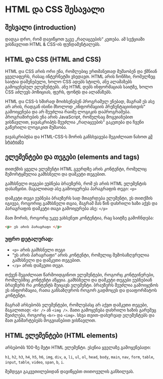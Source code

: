 # HTML და CSS შესავალი

## შესვალი (introduction)

დადგა დრო, რომ დავიწყოთ უკვე „რაღაცეების“ კეთება. ამ სექციაში ვისწავლით HTML & CSS-ის ფუნდამენტალებს.

## HTML და CSS (HTML and CSS)

HTML და CSS არის ორი ენა, რომლებიც ერთმანეთად მუშაობენ და ქმნიან ყველაფერს, რასაც ინტერნეტში ვხედავთ. HTML არის ჩონჩხი, რომელზეც საიტია დაშენებული, ხოლო CSS ადებს სტილს, ანუ ალამაზებს გამოყენებულ ელემენტებს. ანუ HTML დებს ინფორმაციას საიტზე, ხოლო CSS აძლევს პოზიციას, ფერს, ფონტს და ალამაზებს.


HTML და CSS-ს ხშირად მოიხსენებენ პროგრამულ ენებად, მაგრამ ეს ასე არ არის, რადგან ისინი მხოლოდ „ინფორმაციის პრეზენტაციისთვის“ გამოიყენება და არ შეუძლია რაიმე ლოგიკის დაპროგრამება. პროგრამირების ენა არის JavaScript, რომელსაც მოგვიანებით ვისწავლით, ჯავასკრიპტს შეუძლია „რაღაცეების“ გაკეთება და ჩვენი გაწერილი ლოგიკით მუშაობა.

ჯავასკრიპტსა და HTML-CSS-ს შორის განსხვავება შეგიძლიათ ნახოთ [ამ სტატიაზე](https://brytdesigns.com/html-css-javascript-whats-the-difference) 


## ელემენტები და თეგები (elements and tags)

თითქმის ყველა ელემენტი HTML გვერდზე არის კონტენტი, რომელიც შემორტყმულია გამხსნელი და დამკეტი თეგებით.

გამხსნელი თეგები ეუბნება ბრაუზერს, რომ ეს არის HTML ელემენტის დასაწყისი. მაგალითად ასე გამოიყურება პარაგრაფის თეგი: `<p>`

დამკეტი თეგი ეუბნება ბრაუზერს სად მთავრდება ელემენტი, ეს თითქმის იგივეა, როგორიც გამხსნელი თგია, მაგრამ მას წინ დახრილი ხაზი აქვს და პარაგრაფის დამკეტი თაგი გამოიყურება ასე: `</p>` 

მათ შორის, როგორც უკვე ვახსენეთ კონტენტია, რაც საიტზე გამოჩნდება:

```html
<p> ეს არის პარაგრაფი </p>
```

### უფრო დეტალურად:

- `<p>` არის გამხსნელი თეგი
- “ეს არის პარაგრაფი“ არის კონტენტი, რომელიც შემოსაზღვრულია გამხსნელი და დამკეთი თეგებით.
-  `</p>` არის დამკეთი თეგი.

თქვენ შეგიძლიათ წარმოიდგინოთ ელემენტები, როგორც კონტეინერები, რომლებშიც კონტენტი აწყვია. გამხსნელი და დამკეტი თეგები ეუბნებიან ბრაუზერს რა კონტენტს შეიცავს ელემენტი. ბრაუზერს შეუძლია გამოიყენოს ეს ინფორმაცია, რათა განსაზღვროს როგორ გადმოცეს და დააფორმატოს კონტენტი.

მაგრამ არსებობს ელემენტები, რომლებასც არ აქვთ დამკეთი თეგები, მაგალითად: `<br />` ან `<img />`. მათი გამოყენება დახრილი ხაზის გარეშეც შეიძლება, როგორც `<br>` და `<img>`. სხვა თვით-დახურვად ელემენტებს და მათ განმარტებებს მოგვიანებით ვისწავლით.

## HTML ელემენტები (HTML elements)

არსებობს 100-ზე მეტი HTML ელემენტი. ესენია ყველაზე გამოყენებადი:

`h1`, `h2`, `h3`, `h4`, `h5`, `h6`, `img`, `div`, `a`, `li`, `ul`, `ol`, `head`, `body`, `main`, `nav`, `form`, `table`, `input`, `table`, `video`, `span`, `b`, `i`.

შემდეგი გაკვეთილებიდან დავიწყებთ თითოეულის განხილვას.

